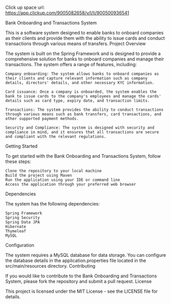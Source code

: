 Click up space url: https://app.clickup.com/9005082658/v/l/li/900500936541

Bank Onboarding and Transactions System

This is a software system designed to enable banks to onboard companies as their clients and provide them with the ability to issue cards and conduct transactions through various means of transfers.
Project Overview

The system is built on the Spring Framework and is designed to provide a comprehensive solution for banks to onboard companies and manage their transactions. The system offers a range of features, including:

    Company onboarding: The system allows banks to onboard companies as their clients and capture relevant information such as company details, directors' details, and other necessary KYC information.

    Card issuance: Once a company is onboarded, the system enables the bank to issue cards to the company's employees and manage the cards' details such as card type, expiry date, and transaction limits.

    Transactions: The system provides the ability to conduct transactions through various means such as bank transfers, card transactions, and other supported payment methods.

    Security and Compliance: The system is designed with security and compliance in mind, and it ensures that all transactions are secure and compliant with the relevant regulations.

Getting Started

To get started with the Bank Onboarding and Transactions System, follow these steps:

    Clone the repository to your local machine
    Build the project using Maven
    Run the application using your IDE or command line
    Access the application through your preferred web browser

Dependencies

The system has the following dependencies:

    Spring Framework
    Spring Security
    Spring Data JPA
    Hibernate
    Thymeleaf
    MySQL

Configuration

The system requires a MySQL database for data storage. You can configure the database details in the application.properties file located in the src/main/resources directory.
Contributing

If you would like to contribute to the Bank Onboarding and Transactions System, please fork the repository and submit a pull request.
License

This project is licensed under the MIT License - see the LICENSE file for details.
